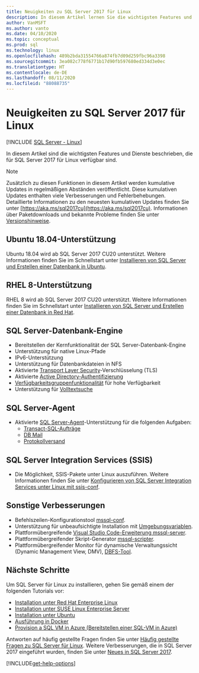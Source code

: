 ```yaml
---
title: Neuigkeiten zu SQL Server 2017 für Linux
description: In diesem Artikel lernen Sie die wichtigsten Features und Dienste kennen, die für SQL Server 2017 für Linux verfügbar sind.
author: VanMSFT
ms.author: vanto
ms.date: 04/10/2020
ms.topic: conceptual
ms.prod: sql
ms.technology: linux
ms.openlocfilehash: 489b2bda31554766a874fb7d09d259fbc96a3398
ms.sourcegitcommit: 3ea082c778f6771b17d90fb597680ed334d3e0ec
ms.translationtype: HT
ms.contentlocale: de-DE
ms.lasthandoff: 08/11/2020
ms.locfileid: "88088735"
---
```

# <a name="whats-new-for-sql-server-2017-on-linux"></a>Neuigkeiten zu SQL Server 2017 für Linux

[!INCLUDE [SQL Server - Linux](../includes/applies-to-version/sql-linux.md)]

In diesem Artikel sind die wichtigsten Features und Dienste beschrieben, die für SQL Server 2017 für Linux verfügbar sind.

> [!NOTE]
> Zusätzlich zu diesen Funktionen in diesem Artikel werden kumulative Updates in regelmäßigen Abständen veröffentlicht. Diese kumulativen Updates enthalten viele Verbesserungen und Fehlerbehebungen. Detaillierte Informationen zu den neuesten kumulativen Updates finden Sie unter [https://aka.ms/sql2017cu](https://aka.ms/sql2017cu). Informationen über Paketdownloads und bekannte Probleme finden Sie unter [Versionshinweise](sql-server-linux-release-notes.md).

## <a name="ubuntu-1804-supported"></a>Ubuntu 18.04-Unterstützung

Ubuntu 18.04 wird ab SQL Server 2017 CU20 unterstützt. Weitere Informationen finden Sie im Schnellstart unter [Installieren von SQL Server und Erstellen einer Datenbank in Ubuntu](quickstart-install-connect-ubuntu.md?view=sql-server-2017).

## <a name="rhel-8-supported"></a>RHEL 8-Unterstützung

RHEL 8 wird ab SQL Server 2017 CU20 unterstützt. Weitere Informationen finden Sie im Schnellstart unter [Installieren von SQL Server und Erstellen einer Datenbank in Red Hat](quickstart-install-connect-red-hat.md?view=sql-server-2017).

## <a name="sql-server-database-engine"></a>SQL Server-Datenbank-Engine

- Bereitstellen der Kernfunktionalität der SQL Server-Datenbank-Engine
- Unterstützung für native Linux-Pfade
- IPv6-Unterstützung
- Unterstützung für Datenbankdateien in NFS
- Aktivierte [Transport Layer Security](sql-server-linux-encrypted-connections.md)-Verschlüsselung (TLS)
- Aktivierte [Active Directory-Authentifizierung](sql-server-linux-active-directory-authentication.md)
- [Verfügbarkeitsgruppenfunktionalität](sql-server-linux-availability-group-overview.md) für hohe Verfügbarkeit
- Unterstützung für [Volltextsuche](sql-server-linux-setup-full-text-search.md)

## <a name="sql-server-agent"></a>SQL Server-Agent

- Aktivierte [SQL Server-Agent](sql-server-linux-setup-sql-agent.md)-Unterstützung für die folgenden Aufgaben:
  - [Transact-SQL-Aufträge](sql-server-linux-run-sql-server-agent-job.md)
  - [DB Mail](sql-server-linux-db-mail-sql-agent.md)
  - [Protokollversand](sql-server-linux-use-log-shipping.md)

## <a name="sql-server-integration-services-ssis"></a>SQL Server Integration Services (SSIS)

- Die Möglichkeit, SSIS-Pakete unter Linux auszuführen. Weitere Informationen finden Sie unter [Konfigurieren von SQL Server Integration Services unter Linux mit ssis-conf](sql-server-linux-configure-ssis.md).

## <a name="other-improvements"></a>Sonstige Verbesserungen

- Befehlszeilen-Konfigurationstool [mssql-conf](sql-server-linux-configure-mssql-conf.md).
- Unterstützung für unbeaufsichtigte Installation mit [Umgebungsvariablen](sql-server-linux-configure-environment-variables.md).
- Plattformübergreifende [Visual Studio Code-Erweiterung mssql-server](sql-server-linux-develop-use-vscode.md).
- Plattformübergreifender Skript-Generator [mssql-scripter](https://github.com/Microsoft/sql-xplat-cli/blob/dev/doc/usage_guide.md).
- Plattformübergreifender Monitor für dynamische Verwaltungssicht (Dynamic Management View, DMV), [DBFS-Tool](https://github.com/Microsoft/dbfs).

## <a name="next-steps"></a>Nächste Schritte

Um SQL Server für Linux zu installieren, gehen Sie gemäß einem der folgenden Tutorials vor:

- [Installation unter Red Hat Enterprise Linux](quickstart-install-connect-red-hat.md)
- [Installation unter SUSE Linux Enterprise Server](quickstart-install-connect-suse.md)
- [Installation unter Ubuntu](quickstart-install-connect-ubuntu.md)
- [Ausführung in Docker](quickstart-install-connect-docker.md)
- [Provision a SQL VM in Azure (Bereitstellen einer SQL-VM in Azure)](/azure/virtual-machines/linux/sql/provision-sql-server-linux-virtual-machine?toc=/sql/toc/toc.json)

Antworten auf häufig gestellte Fragen finden Sie unter [Häufig gestellte Fragen zu SQL Server für Linux](sql-server-linux-faq.md). Weitere Verbesserungen, die in SQL Server 2017 eingeführt wurden, finden Sie unter [Neues in SQL Server 2017](../sql-server/what-s-new-in-sql-server-2017.md).

[!INCLUDE[get-help-options](../includes/paragraph-content/get-help-options.md)]
